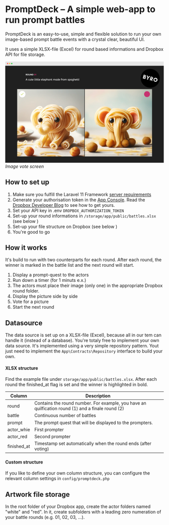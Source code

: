 # PromptDeck – A simple web-app to run prompt battles
PromptDeck is an easy-to-use, simple and flexible solution to run your own image-based prompt battle events with a crystal clear, beautiful UI.

It uses a simple XLSX-file (Excel) for round based informations and Dropbox API for file storage.

![vote screen](screenshot.png)
*Image vote screen*

## How to set up
1. Make sure you fulfill the Laravel 11 Framework [server requirements](https://laravel.com/docs/11.x/deployment#server-requirements)
2. Generate your authorisation token in the [App Console](https://www.dropbox.com/developers/apps). Read the [Dropbox Developer Blog](https://dropbox.tech/developers/generate-an-access-token-for-your-own-account) to see how to get yours.
3. Set your API key in .env `DROPBOX_AUTHORIZATION_TOKEN`
3. Set-up your round informations in `/storage/app/public/battles.xlsx` (see below )
4. Set-up your file structure on Dropbox (see below )
5. You're good to go

## How it works
It's build to run with two counterparts for each round. After each round, the winner is marked in the battle list and the next round will start.

1. Display a prompt-quest to the actors
2. Run down a timer (for 1 minuts e.x.)
3. The actors must place their image (only one) in the appropriate  Dropbox round folder. 
3. Display the picture side by side
4. Vote for a picture
5. Start the next round

## Datasource
The data source is set up on a XLSX-file (Excel), because all in our tem can handle it (instead of a database). You're totaly free to implement your own data source. It's implemented using a very simple repository pattern. Yout just need to implement the `App\Contracts\Repository` interface to build your own.

#### XLSX structure

Find the example file under `storage/app/public/battles.xlsx`. After each round the finished_at flag is set and the winner is highlighted in bold.

| Column     | Description                                                                                       |
|-------------|---------------------------------------------------------------------------------------------------|
| round       | Contains the round number. For example, you have an quilfication round (1) and a finale round (2) |
| battle      | Continuous number of battles                                                                      |
| prompt      | The prompt quest that will be displayed to the prompters.                                         |
| actor_whie  | First prompter                                                                                    |
| actor_red   | Second prompter                                                                                   |
| finished_at | Timestamp set automatically when the round ends (after voting)                                                                                    |

#### Custom structure
If you like to define your own column structure, you can configure the relevant column settings in `config/promptdeck.php`

## Artwork file storage
In the root folder of your Dropbox app, create the actor folders named "white" and "red". In it, create subfolders with a leading zero numeration of your battle rounds (e.g. 01, 02, 03, ...).